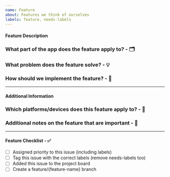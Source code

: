 ```yaml
---
name: Feature
about: Features we think of ourselves
labels: feature, needs-labels
---
```


#### Feature Description

### What part of the app does the feature apply to? - 🗂
<!-- e.g. mail, authentication, storage, etc. -->

### What problem does the feature solve? - 💡
<!-- Shortly describe what the problem is this feature would be solving -->

### How should we implement the feature? - 📖
<!-- Describe in as much detail as possible (but keep it to a few sentences if possible) -->

---

#### Additional Information

### Which platforms/devices does this feature apply to? - 📱
<!-- In case it applies, define which platforms and devices this feature applies to -->

### Additional notes on the feature that are important - 📝
<!-- Include any other details or thoughts on the feature -->

---

#### Feature Checklist - ✅
<!-- Add a list of actionable items -->

- [ ] Assigned priority to this issue (including labels)
- [ ] Tag this issue with the correct labels (remove needs-labels too)
- [ ] Added this issue to the project board
- [ ] Create a feature/{feature-name} branch
